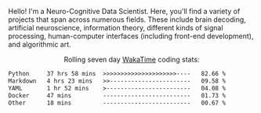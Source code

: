 Hello! I'm a Neuro-Cognitive Data Scientist. Here, you'll find a variety of projects that span across numerous fields. These include brain decoding, artificial neuroscience, information theory, different kinds of signal processing, human-computer interfaces (including front-end development), and algorithmic art. 

<p align="center">Rolling seven day <a href="https://wakatime.com/@syrkis"/>WakaTime</a> coding stats:</p>
<!--START_SECTION:waka-->

```txt
Python     37 hrs 58 mins  >>>>>>>>>>>>>>>>>>>>>----   82.66 %
Markdown   4 hrs 23 mins   >>-----------------------   09.58 %
YAML       1 hr 52 mins    >------------------------   04.08 %
Docker     47 mins         -------------------------   01.73 %
Other      18 mins         -------------------------   00.67 %
```

<!--END_SECTION:waka-->

